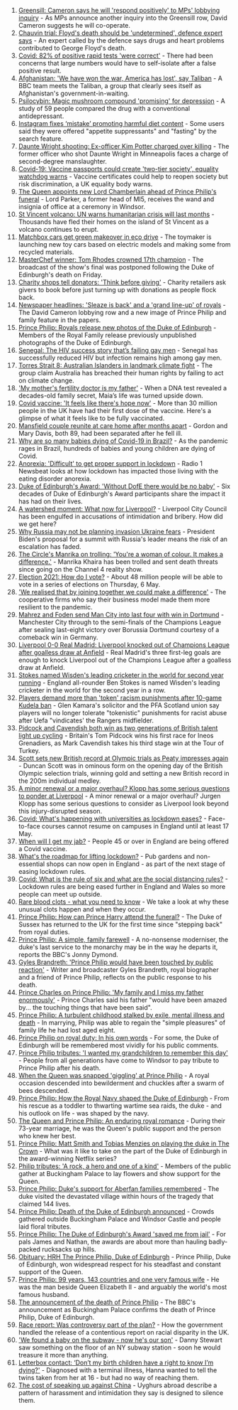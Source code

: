 1. [Greensill: Cameron says he will 'respond positively' to MPs' lobbying inquiry](https://www.bbc.co.uk/news/uk-politics-56754210) - As MPs announce another inquiry into the Greensill row, David Cameron suggests he will co-operate.
2. [Chauvin trial: Floyd's death should be 'undetermined', defence expert says](https://www.bbc.co.uk/news/world-us-canada-56753298) - An expert called by the defence says drugs and heart problems contributed to George Floyd's death.
3. [Covid: 82% of positive rapid tests 'were correct'](https://www.bbc.co.uk/news/health-56750460) - There had been concerns that large numbers would have to self-isolate after a false positive result.
4. [Afghanistan: 'We have won the war, America has lost', say Taliban](https://www.bbc.co.uk/news/world-asia-56747158) - A BBC team meets the Taliban, a group that clearly sees itself as Afghanistan's government-in-waiting.
5. [Psilocybin: Magic mushroom compound 'promising' for depression](https://www.bbc.co.uk/news/health-56745139) - A study of 59 people compared the drug with a conventional antidepressant.
6. [Instagram fixes ‘mistake’ promoting harmful diet content](https://www.bbc.co.uk/news/technology-56750088) - Some users said they were offered "appetite suppressants" and "fasting" by the search feature.
7. [Daunte Wright shooting: Ex-officer Kim Potter charged over killing](https://www.bbc.co.uk/news/world-us-canada-56752821) - The former officer who shot Daunte Wright in Minneapolis faces a charge of second-degree manslaughter.
8. [Covid-19: Vaccine passports could create 'two-tier society', equality watchdog warns](https://www.bbc.co.uk/news/uk-56755161) - Vaccine certificates could help to reopen society but risk discrimination, a UK equality body warns.
9. [The Queen appoints new Lord Chamberlain ahead of Prince Philip's funeral](https://www.bbc.co.uk/news/uk-56752755) - Lord Parker, a former head of MI5, receives the wand and insignia of office at a ceremony in Windsor.
10. [St Vincent volcano: UN warns humanitarian crisis will last months](https://www.bbc.co.uk/news/world-latin-america-56754885) - Thousands have fled their homes on the island of St Vincent as a volcano continues to erupt.
11. [Matchbox cars get green makeover in eco drive](https://www.bbc.co.uk/news/business-56728387) - The toymaker is launching new toy cars based on electric models and making some from recycled materials.
12. [MasterChef winner: Tom Rhodes crowned 17th champion](https://www.bbc.co.uk/news/entertainment-arts-56753806) - The broadcast of the show's final was postponed following the Duke of Edinburgh's death on Friday.
13. [Charity shops tell donators: 'Think before giving'](https://www.bbc.co.uk/news/business-56746310) - Charity retailers ask givers to book before just turning up with donations as people flock back.
14. [Newspaper headlines: 'Sleaze is back' and a 'grand line-up' of royals](https://www.bbc.co.uk/news/blogs-the-papers-56754605) - The David Cameron lobbying row and a new image of Prince Philip and family feature in the papers.
15. [Prince Philip: Royals release new photos of the Duke of Edinburgh](https://www.bbc.co.uk/news/uk-56753327) - Members of the Royal Family release previously unpublished photographs of the Duke of Edinburgh.
16. [Senegal: The HIV success story that’s failing gay men](https://www.bbc.co.uk/news/world-africa-56751289) - Senegal has successfully reduced HIV but infection remains high among gay men.
17. [Torres Strait 8: Australian Islanders in landmark climate fight](https://www.bbc.co.uk/news/world-australia-56741961) - The group claim Australia has breached their human rights by failing to act on climate change.
18. ['My mother's fertility doctor is my father'](https://www.bbc.co.uk/news/world-us-canada-56726000) - When a DNA test revealed a decades-old family secret, Maia’s life was turned upside down.
19. [Covid vaccine: 'It feels like there's hope now'](https://www.bbc.co.uk/news/health-56748827) - More than 30 million people in the UK have had their first dose of the vaccine. Here's a glimpse of what it feels like to be fully vaccinated.
20. [Mansfield couple reunite at care home after months apart](https://www.bbc.co.uk/news/uk-england-nottinghamshire-56751700) - Gordon and Mary Davis, both 89, had been separated after he fell ill.
21. [Why are so many babies dying of Covid-19 in Brazil?](https://www.bbc.co.uk/news/world-latin-america-56696907) - As the pandemic rages in Brazil, hundreds of babies and young children are dying of Covid.
22. [Anorexia: 'Difficult' to get proper support in lockdown](https://www.bbc.co.uk/news/newsbeat-56689670) - Radio 1 Newsbeat looks at how lockdown has impacted those living with the eating disorder anorexia.
23. [Duke of Edinburgh's Award: 'Without DofE there would be no baby'](https://www.bbc.co.uk/news/uk-56734327) - Six decades of Duke of Edinburgh's Award participants share the impact it has had on their lives.
24. [A watershed moment: What now for Liverpool?](https://www.bbc.co.uk/news/uk-56679807) - Liverpool City Council has been engulfed in accusations of intimidation and bribery. How did we get here?
25. [Why Russia may not be planning invasion Ukraine fears](https://www.bbc.co.uk/news/world-europe-56746144) - President Biden's proposal for a summit with Russia's leader means the risk of an escalation has faded.
26. [The Circle's Manrika on trolling: 'You're a woman of colour. It makes a difference.'](https://www.bbc.co.uk/news/newsbeat-56747017) - Manrika Khaira has been trolled and sent death threats since going on the Channel 4 reality show.
27. [Election 2021: How do I vote?](https://www.bbc.co.uk/news/uk-politics-56581106) - About 48 million people will be able to vote in a series of elections on Thursday, 6 May.
28. ['We realised that by joining together we could make a difference'](https://www.bbc.co.uk/news/business-56723182) - The cooperative firms who say their business model made them more resilient to the pandemic.
29. [Mahrez and Foden send Man City into last four with win in Dortmund](https://www.bbc.co.uk/sport/football/56736853) - Manchester City through to the semi-finals of the Champions League after sealing last-eight victory over Borussia Dortmund courtesy of a comeback win in Germany.
30. [Liverpool 0-0 Real Madrid: Liverpool knocked out of Champions League after goalless draw at Anfield](https://www.bbc.co.uk/sport/football/56738030) - Real Madrid's three first-leg goals are enough to knock Liverpool out of the Champions League after a goalless draw at Anfield.
31. [Stokes named Wisden's leading cricketer in the world for second year running](https://www.bbc.co.uk/sport/cricket/56750141) - England all-rounder Ben Stokes is named Wisden's leading cricketer in the world for the second year in a row.
32. [Players demand more than 'token' racism punishments after 10-game Kudela ban](https://www.bbc.co.uk/sport/football/56753791) - Glen Kamara's solicitor and the PFA Scotland union say players will no longer tolerate "tokenistic" punishments for racist abuse after Uefa "vindicates' the Rangers midfielder.
33. [Pidcock and Cavendish both win as two generations of British talent light up cycling](https://www.bbc.co.uk/sport/cycling/56735384) - Britain's Tom Pidcock wins his first race for Ineos Grenadiers, as Mark Cavendish takes his third stage win at the Tour of Turkey.
34. [Scott sets new British record at Olympic trials as Peaty impresses again](https://www.bbc.co.uk/sport/swimming/56754244) - Duncan Scott was in ominous form on the opening day of the British Olympic selection trials, winning gold and setting a new British record in the 200m individual medley.
35. [A minor renewal or a major overhaul? Klopp has some serious questions to ponder at Liverpool](https://www.bbc.co.uk/sport/football/56754785) - A minor renewal or a major overhaul? Jurgen Klopp has some serious questions to consider as Liverpool look beyond this injury-disrupted season.
36. [Covid: What's happening with universities as lockdown eases?](https://www.bbc.co.uk/news/explainers-52753913) - Face-to-face courses cannot resume on campuses in England until at least 17 May.
37. [When will I get my jab?](https://www.bbc.co.uk/news/health-55045639) - People 45 or over in England are being offered a Covid vaccine.
38. [What's the roadmap for lifting lockdown?](https://www.bbc.co.uk/news/explainers-52530518) - Pub gardens and non-essential shops can now open in England - as part of the next stage of easing lockdown rules.
39. [Covid: What is the rule of six and what are the social distancing rules?](https://www.bbc.co.uk/news/uk-51506729) - Lockdown rules are being eased further in England and Wales so more people can meet up outside.
40. [Rare blood clots - what you need to know](https://www.bbc.co.uk/news/health-56674796) - We take a look at why these unusual clots happen and when they occur.
41. [Prince Philip: How can Prince Harry attend the funeral?](https://www.bbc.co.uk/news/uk-56709506) - The Duke of Sussex has returned to the UK for the first time since "stepping back" from royal duties.
42. [Prince Philip: A simple, family farewell](https://www.bbc.co.uk/news/56708741) - A no-nonsense moderniser, the duke's last service to the monarchy may be in the way he departs it, reports the BBC's Jonny Dymond.
43. [Gyles Brandreth: 'Prince Philip would have been touched by public reaction'](https://www.bbc.co.uk/news/uk-56703415) - Writer and broadcaster Gyles Brandreth, royal biographer and a friend of Prince Philip, reflects on the public response to his death.
44. [Prince Charles on Prince Philip: 'My family and I miss my father enormously'](https://www.bbc.co.uk/news/uk-56704809) - Prince Charles said his father "would have been amazed by... the touching things that have been said".
45. [Prince Philip: A turbulent childhood stalked by exile, mental illness and death](https://www.bbc.co.uk/news/uk-56690270) - In marrying, Philip was able to regain the "simple pleasures" of family life he had lost aged eight.
46. [Prince Philip on royal duty: In his own words](https://www.bbc.co.uk/news/uk-42003216) - For some, the Duke of Edinburgh will be remembered most vividly for his public comments.
47. [Prince Philip tributes: 'I wanted my grandchildren to remember this day'](https://www.bbc.co.uk/news/uk-56703427) - People from all generations have come to Windsor to pay tribute to Prince Philip after his death.
48. [When the Queen was snapped 'giggling' at Prince Philip](https://www.bbc.co.uk/news/in-pictures-56242398) - A royal occasion descended into bewilderment and chuckles after a swarm of bees descended.
49. [Prince Philip: How the Royal Navy shaped the Duke of Edinburgh](https://www.bbc.co.uk/news/uk-10266717) - From his rescue as a toddler to thwarting wartime sea raids, the duke - and his outlook on life - was shaped by the navy.
50. [The Queen and Prince Philip: An enduring royal romance](https://www.bbc.co.uk/news/uk-56252745) - During their 73-year marriage, he was the Queen's public support and the person who knew her best.
51. [Prince Philip: Matt Smith and Tobias Menzies on playing the duke in The Crown](https://www.bbc.co.uk/news/entertainment-arts-56168336) - What was it like to take on the part of the Duke of Edinburgh in the award-winning Netflix series?
52. [Philip tributes: 'A rock, a hero and one of a kind'](https://www.bbc.co.uk/news/uk-56695307) - Members of the public gather at Buckingham Palace to lay flowers and show support for the Queen.
53. [Prince Philip: Duke's support for Aberfan families remembered](https://www.bbc.co.uk/news/uk-wales-44971042) - The duke visited the devastated village within hours of the tragedy that claimed 144 lives.
54. [Prince Philip: Death of the Duke of Edinburgh announced](https://www.bbc.co.uk/news/in-pictures-56692965) - Crowds gathered outside Buckingham Palace and Windsor Castle and people laid floral tributes.
55. [Prince Philip: The Duke of Edinburgh's Award 'saved me from jail'](https://www.bbc.co.uk/news/uk-56301207) - For pals James and Nathan, the awards are about more than hauling badly-packed rucksacks up hills.
56. [Obituary: HRH The Prince Philip, Duke of Edinburgh](https://www.bbc.co.uk/news/uk-10224525) - Prince Philip, Duke of Edinburgh, won widespread respect for his steadfast and constant support of the Queen.
57. [Prince Philip: 99 years, 143 countries and one very famous wife](https://www.bbc.co.uk/news/uk-42651950) - He was the man beside Queen Elizabeth II - and arguably the world's most famous husband.
58. [The announcement of the death of Prince Philip](https://www.bbc.co.uk/news/uk-21927210) - The BBC's announcement as Buckingham Palace confirms the death of Prince Philip, Duke of Edinburgh.
59. [Race report: Was controversy part of the plan?](https://www.bbc.co.uk/news/uk-politics-56578839) - How the government handled the release of a contentious report on racial disparity in the UK.
60. ['We found a baby on the subway - now he's our son'](https://www.bbc.co.uk/news/stories-56409764) - Danny Stewart saw something on the floor of an NY subway station - soon he would treasure it more than anything.
61. [Letterbox contact: ‘Don’t my birth children have a right to know I’m dying?'](https://www.bbc.co.uk/news/stories-56576285) - Diagnosed with a terminal illness, Hanna wanted to tell the twins taken from her at 16 - but had no way of reaching them.
62. [The cost of speaking up against China](https://www.bbc.co.uk/news/world-asia-china-56563449) - Uyghurs abroad describe a pattern of harassment and intimidation they say is designed to silence them.
